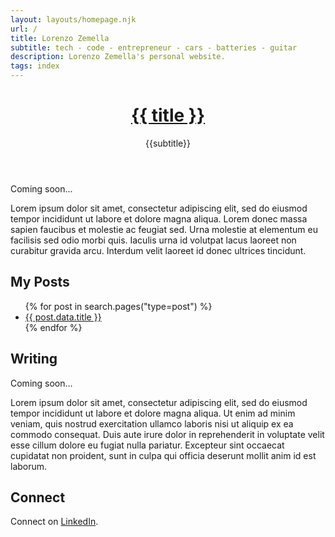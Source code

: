 ```yaml
---
layout: layouts/homepage.njk
url: /
title: Lorenzo Zemella
subtitle: tech - code - entrepreneur - cars - batteries - guitar
description: Lorenzo Zemella's personal website.
tags: index
---
```


<header>

<h1><a href="/" class="text-inherit no-underline">{{ title }}</a></h1>

<p class="text-stone-500">{{subtitle}}</p>

</header>

<section>

Coming soon... 

Lorem ipsum dolor sit amet, consectetur adipiscing elit, sed do eiusmod tempor incididunt ut labore et dolore magna aliqua. Lorem donec massa sapien faucibus et molestie ac feugiat sed. Urna molestie at elementum eu facilisis sed odio morbi quis. Iaculis urna id volutpat lacus laoreet non curabitur gravida arcu. Interdum velit laoreet id donec ultrices tincidunt. 

</section><section>

## My Posts

<ul class="pt-4">
{% for post in search.pages("type=post") %}
  <li>
      <a href="{{post.data.url}}">{{ post.data.title }}</a>
  </li>
{% endfor %}
</ul>

</section><section>

## Writing

Coming soon... 

Lorem ipsum dolor sit amet, consectetur adipiscing elit, sed do eiusmod tempor incididunt ut labore et dolore magna aliqua. Ut enim ad minim veniam, quis nostrud exercitation ullamco laboris nisi ut aliquip ex ea commodo consequat. Duis aute irure dolor in reprehenderit in voluptate velit esse cillum dolore eu fugiat nulla pariatur. Excepteur sint occaecat cupidatat non proident, sunt in culpa qui officia deserunt mollit anim id est laborum.

</section><section>

## Connect

Connect on [LinkedIn]({{author.x.social.linkedin}}). 

</section>